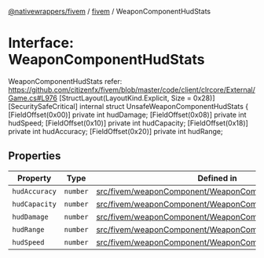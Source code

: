 [@nativewrappers/fivem](../../README.md) / [fivem](../README.md) / WeaponComponentHudStats

# Interface: WeaponComponentHudStats

WeaponComponentHudStats
refer: https://github.com/citizenfx/fivem/blob/master/code/client/clrcore/External/Game.cs#L976
   [StructLayout(LayoutKind.Explicit, Size = 0x28)]
   [SecuritySafeCritical]
   internal struct UnsafeWeaponComponentHudStats
   {
			[FieldOffset(0x00)] private int hudDamage;
			[FieldOffset(0x08)] private int hudSpeed;
			[FieldOffset(0x10)] private int hudCapacity;
			[FieldOffset(0x18)] private int hudAccuracy;
			[FieldOffset(0x20)] private int hudRange;

## Properties

| Property | Type | Defined in |
| ------ | ------ | ------ |
| `hudAccuracy` | `number` | [src/fivem/weaponComponent/WeaponComponentHudStats.ts:23](https://github.com/nativewrappers/fivem/blob/2d4fa96d0a81695a673fe4c595d3abfefbf554a5/src/fivem/weaponComponent/WeaponComponentHudStats.ts#L23) |
| `hudCapacity` | `number` | [src/fivem/weaponComponent/WeaponComponentHudStats.ts:22](https://github.com/nativewrappers/fivem/blob/2d4fa96d0a81695a673fe4c595d3abfefbf554a5/src/fivem/weaponComponent/WeaponComponentHudStats.ts#L22) |
| `hudDamage` | `number` | [src/fivem/weaponComponent/WeaponComponentHudStats.ts:20](https://github.com/nativewrappers/fivem/blob/2d4fa96d0a81695a673fe4c595d3abfefbf554a5/src/fivem/weaponComponent/WeaponComponentHudStats.ts#L20) |
| `hudRange` | `number` | [src/fivem/weaponComponent/WeaponComponentHudStats.ts:24](https://github.com/nativewrappers/fivem/blob/2d4fa96d0a81695a673fe4c595d3abfefbf554a5/src/fivem/weaponComponent/WeaponComponentHudStats.ts#L24) |
| `hudSpeed` | `number` | [src/fivem/weaponComponent/WeaponComponentHudStats.ts:21](https://github.com/nativewrappers/fivem/blob/2d4fa96d0a81695a673fe4c595d3abfefbf554a5/src/fivem/weaponComponent/WeaponComponentHudStats.ts#L21) |

